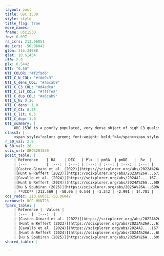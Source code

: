 ```yaml
---
layout: post
title: UBC 1530
style: style
title_flag: true
more_names: 
fname: ubc1530
fov: 0.097
ra_icrs: 213.66851
de_icrs: -50.06042
glon: 316.34988
glat: 10.61454
r50: 2.9
plx: 0.5442
UTI: "0.60"
UTI_COLOR: "#f2f9d6"
UTI_C_N_COL: "#fdd9c3"
UTI_C_dens_COL: "#a6cab9"
UTI_C_C3_COL: "#d4edca"
UTI_C_lit_COL: "#ffffe8"
UTI_C_dup_COL: "#a6cab9"
UTI_C_N: 0.26
UTI_C_dens: 1.0
UTI_C_C3: 0.75
UTI_C_lit: 0.5
UTI_C_dup: 1.0
UTI_summary: |
    UBC 1530 is a poorly populated, very dense object of high C3 quality. It was recently reported but it is moderately studied in the literature.
class3: |
    <span style="color: green; font-weight: bold;">A</span><span style="color: #FFC300; font-weight: bold;">B</span>
r_50_val: 2.9
N_50_val: 26
scix_url: UBC%201530
posit_table: |
    | Reference    | RA    | DEC   | Plx  | pmRA  | pmDE   |  Rv  |
    | :---         | :---: | :---: | :---: | :---: | :---: | :---: |
    |[Castro-Ginard et al. (2022)](https://scixplorer.org/abs/2022A%26A...661A.118C) | 213.67 | -50.05 | 0.54 | -3.25 | -3.01 | 15.15 |
    |[Hunt & Reffert (2023)](https://scixplorer.org/abs/2023A%26A...673A.114H) | 213.7 | -50.082 | 0.548 | -3.234 | -2.978 | 14.532 |
    |[Cavallo et al. (2024)](https://scixplorer.org/abs/2024AJ....167...12C) | 213.668 | -50.057 | 0.544 | -- | -- | -- |
    |[Hunt & Reffert (2024)](https://scixplorer.org/abs/2024A%26A...686A..42H) | 213.7 | -50.082 | 0.548 | -3.234 | -2.978 | 14.532 |
    |[Hu & Soubiran (2025)](https://scixplorer.org/abs/2025A%26A...699A.246H) | 213.668 | -50.057 | -- | -- | -- | -- |
    | **UCC** |213.669 | -50.06 | 0.544 | -3.242 | -2.991 | 14.781 | 
cds_radec: 213.66851,-50.06042
carousel: UCC_HUNT23
fpars_table: |
    | Reference |  Values |
    | :---  |  :---:  |
    | [Castro-Ginard et al. (2022)](https://scixplorer.org/abs/2022A%26A...661A.118C) | `AV=0.654, Dist=2001, logAge=9.106` |
    | [Hunt & Reffert (2023)](https://scixplorer.org/abs/2023A%26A...673A.114H) | `AV50=0.245, diffAV50=0.416, MOD50=11.173, logAge50=9.167` |
    | [Cavallo et al. (2024)](https://scixplorer.org/abs/2024AJ....167...12C) | `AV50=0.25, dMod50=11.3, logAge50=9.3, [Fe/H]50=0.13` |
    | [Hunt & Reffert (2024)](https://scixplorer.org/abs/2024A%26A...686A..42H) | `MassJ=63.3870` |
    | [Hu & Soubiran (2025)](https://scixplorer.org/abs/2025A%26A...699A.246H) | `MA22=-0.34, MA23f=-0.23, MA23g=-0.15, MZ23=-0.35, MK24=-0.18, MF24=-0.21` |
shared_table: |
    
---
```

